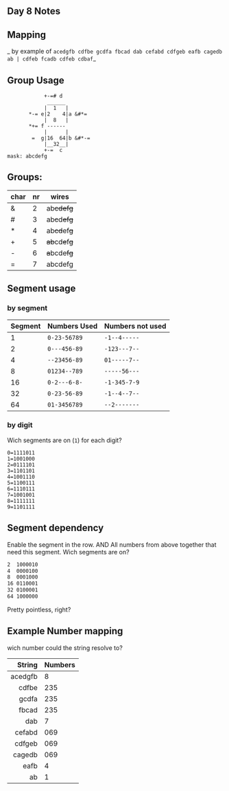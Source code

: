 ## Day 8 Notes
## Mapping
_ by example of `acedgfb cdfbe gcdfa fbcad dab cefabd cdfgeb eafb cagedb ab | cdfeb fcadb cdfeb cdbaf`_

## Group Usage
```
            +-=# d
             ______ 
            |  1   |
       *-= e|2    4|a &#*=
            |  8   |
       *+= f ------
            |      |
        =  g|16  64|b &#*-=
            |__32__|
            +-=  c
mask: abcdefg
```
## Groups:
|char|nr |wires  |
|----|---|-------|
|&   |2  |ab~~cdefg~~|
|#   |3  |ab~~c~~d~~efg~~|
|\*  |4  |ab~~cd~~ef~~g~~|
|+   |5  |~~ab~~cd~~e~~f~~g~~|
|-   |6  |~~a~~bcde~~fg~~|
|=   |7  |abcdefg|

## Segment usage
### by segment
|Segment|Numbers Used  |Numbers not used|
|-------|--------------|----------------|
|1      |`0-23-56789`  |`-1--4-----`    |
|2      |`0---456-89`  |`-123---7--`    |
|4      |`--23456-89`  |`01-----7--`    |
|8      |`01234--789`  |`-----56---`    |
|16     |`0-2---6-8-`  |`-1-345-7-9`    |
|32     |`0-23-56-89`  |`-1--4--7--`    |
|64     |`01-3456789`  |`--2-------`    |

### by digit
Wich segments are on (`1`) for each digit?
```
0=1111011
1=1001000
2=0111101
3=1101101
4=1001110
5=1100111
6=1110111
7=1001001
8=1111111
9=1101111
```

## Segment dependency
Enable the segment in the row. AND All numbers from above together that need this segment.
Wich segments are on?
```1  0000001
2  1000010
4  0000100
8  0001000
16 0110001
32 0100001
64 1000000
```
Pretty pointless, right?


## Example Number mapping
wich number could the string resolve to?

|String|Numbers|
|------:|-------|
|acedgfb|8      |
|cdfbe |235    |
|gcdfa |235    |
|fbcad |235    |
|dab   |7      |
|cefabd|069    |
|cdfgeb|069    |
|cagedb|069    |
|eafb  |4      |
|ab    |1      |